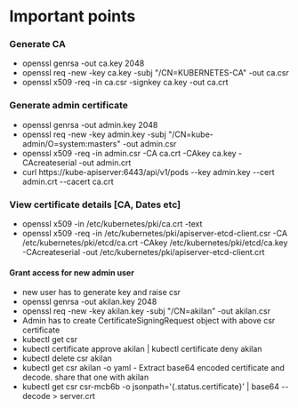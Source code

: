 # Important points

### Generate CA
* openssl genrsa -out ca.key 2048
* openssl req -new -key ca.key -subj "/CN=KUBERNETES-CA" -out ca.csr
* openssl x509 -req -in ca.csr -signkey ca.key -out ca.crt

### Generate admin certificate
* openssl genrsa -out admin.key 2048
* openssl req -new -key admin.key -subj "/CN=kube-admin/O=system:masters" -out admin.csr
* openssl x509 -req -in admin.csr -CA ca.crt -CAkey ca.key -CAcreateserial -out admin.crt
* curl https://kube-apiserver:6443/api/v1/pods --key admin.key --cert admin.crt --cacert ca.crt

### View certificate details [CA, Dates etc]
* openssl x509 -in /etc/kubernetes/pki/ca.crt -text
* openssl x509 -req -in /etc/kubernetes/pki/apiserver-etcd-client.csr -CA /etc/kubernetes/pki/etcd/ca.crt -CAkey /etc/kubernetes/pki/etcd/ca.key -CAcreateserial -out /etc/kubernetes/pki/apiserver-etcd-client.crt


#### Grant access for new admin user
* new user has to generate key and raise csr
* openssl genrsa -out akilan.key 2048
* openssl req -new -key akilan.key -subj "/CN=akilan" -out akilan.csr
* Admin has to create CertificateSigningRequest object with above csr certificate
* kubectl get csr
* kubectl certificate approve akilan | kubectl certificate deny akilan
* kubectl delete csr akilan
* kubectl get csr akilan -o yaml - Extract base64 encoded certificate and decode. share that one with akilan
* kubectl get csr csr-mcb6b -o jsonpath='{.status.certificate}' | base64 --decode > server.crt
